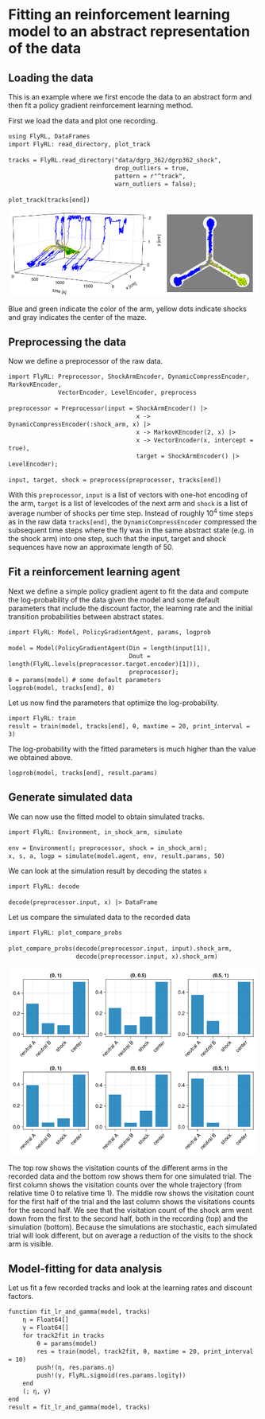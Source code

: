# Fitting an reinforcement learning model to an abstract representation of the data
## Loading the data

This is an example where we first encode the data to an abstract form and then fit a
policy gradient reinforcement learning method.

First we load the data and plot one recording.

```
using FlyRL, DataFrames
import FlyRL: read_directory, plot_track

tracks = FlyRL.read_directory("data/dgrp_362/dgrp362_shock",
                              drop_outliers = true,
                              pattern = r"^track",
                              warn_outliers = false);

plot_track(tracks[end])
```
![](images/track1.png)

Blue and green indicate the color of the arm, yellow dots indicate shocks and gray
indicates the center of the maze.

## Preprocessing the data
Now we define a preprocessor of the raw data.
```
import FlyRL: Preprocessor, ShockArmEncoder, DynamicCompressEncoder, MarkovKEncoder,
              VectorEncoder, LevelEncoder, preprocess

preprocessor = Preprocessor(input = ShockArmEncoder() |>
                                    x -> DynamicCompressEncoder(:shock_arm, x) |>
                                    x -> MarkovKEncoder(2, x) |>
                                    x -> VectorEncoder(x, intercept = true),
                                    target = ShockArmEncoder() |> LevelEncoder);

input, target, shock = preprocess(preprocessor, tracks[end])
```
With this `preprocessor`, `input` is a list of vectors with one-hot encoding of the arm,
`target` is a list of levelcodes of the next arm and `shock` is a list of average number
of shocks per time step. Instead of roughly $10^4$ time steps as in the raw data
`tracks[end]`, the `DynamicCompressEncoder` compressed the subsequent time steps where the
fly was in the same abstract state (e.g. in the shock arm) into one step, such that the
input, target and shock sequences have now an approximate length of 50.

## Fit a reinforcement learning agent
Next we define a simple policy gradient agent to fit the data and compute the
log-probability of the data given the model and some default parameters that include the
discount factor, the learning rate and the initial transition probabilities between
abstract states.

```
import FlyRL: Model, PolicyGradientAgent, params, logprob

model = Model(PolicyGradientAgent(Din = length(input[1]),
                                  Dout = length(FlyRL.levels(preprocessor.target.encoder)[1])),
                                  preprocessor);
θ = params(model) # some default parameters
logprob(model, tracks[end], θ)
```

Let us now find the parameters that optimize the log-probability.

```
import FlyRL: train
result = train(model, tracks[end], θ, maxtime = 20, print_interval = 3)
```

The log-probability with the fitted parameters is much higher than the value we obtained
above.
```
logprob(model, tracks[end], result.params)
```

## Generate simulated data
We can now use the fitted model to obtain simulated tracks.
```
import FlyRL: Environment, in_shock_arm, simulate

env = Environment(; preprocessor, shock = in_shock_arm);
x, s, a, logp = simulate(model.agent, env, result.params, 50)
```

We can look at the simulation result by decoding the states `x`
```
import FlyRL: decode

decode(preprocessor.input, x) |> DataFrame
```

Let us compare the simulated data to the recorded data
```
import FlyRL: plot_compare_probs

plot_compare_probs(decode(preprocessor.input, input).shock_arm,
                   decode(preprocessor.input, x).shock_arm)
```
![](images/summary_stats1.png)

The top row shows the visitation counts of the different arms in the recorded data and the
bottom row shows them for one simulated trial. The first column shows the visitation
counts over the whole trajectory (from relative time 0 to relative time 1). The middle row
shows the visitation count for the first half of the trial and the last column shows the
visitations counts for the second half. We see that the visitation count of the shock arm
went down from the first to the second half, both in the recording (top) and the
simulation (bottom). Because the simulations are stochastic, each simulated trial will
look different, but on average a reduction of the visits to the shock arm is visible.

## Model-fitting for data analysis

Let us fit a few recorded tracks and look at the learning rates and discount factors.
```
function fit_lr_and_gamma(model, tracks)
    η = Float64[]
    γ = Float64[]
    for track2fit in tracks
        θ = params(model)
        res = train(model, track2fit, θ, maxtime = 20, print_interval = 10)
        push!(η, res.params.η)
        push!(γ, FlyRL.sigmoid(res.params.logitγ))
    end
    (; η, γ)
end
result = fit_lr_and_gamma(model, tracks)
```

